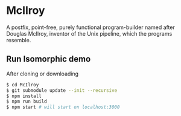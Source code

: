 # McIlroy
A postfix, point-free, purely functional program-builder named after Douglas McIlroy, inventor of the Unix pipeline, which the programs resemble.

## Run Isomorphic demo
After cloning or downloading
```sh
$ cd McIlroy
$ git submodule update --init --recursive
$ npm install
$ npm run build
$ npm start # will start on localhost:3000
```
